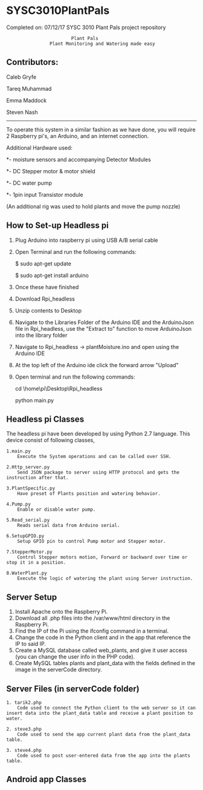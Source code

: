 # SYSC3010PlantPals
Completed on: 07/12/17
SYSC 3010 Plant Pals project repository

							Plant Pals 
					Plant Monitoring and Watering made easy
	
Contributors:
--------------

Caleb Gryfe            

Tareq Muhammad         

Emma Maddock           

Steven Nash           


------------------------------------------------------------------------------------------------------------------------------
To operate this system in a similar fashion as we have done, you will require 2 Raspberry pi's, an Arduino, and an internet connection.

Additional Hardware used:

*- moisture sensors and accompanying Detector Modules

*- DC Stepper motor & motor shield

*- DC water pump

*- 1pin input Transistor module 

(An additional rig was used to hold plants and move the pump nozzle)


How to Set-up Headless pi
--------------------------
1.  Plug Arduino into raspberry pi using USB A/B serial cable
2.  Open Terminal and run the following commands:

	$ sudo apt-get update
	
	$ sudo apt-get install arduino
	
3.  Once these have finished
4.  Download Rpi_headless
5.  Unzip contents to Desktop
6.  Navigate to the Libraries Folder of the Arduino IDE and the ArduinoJson file in Rpi_headless, use the "Extract to"
    function to move ArduinoJson into the library folder
7.  Navigate to Rpi_headless -> plantMoisture.ino and open using the Arduino IDE
8.  At the top left of the Arduino ide click the forward arrow "Upload"
9.  Open terminal and run the following commands:

      cd \home\pi\Desktop\Rpi_headless
      
      python main.py
  

Headless pi Classes 
--------------------------
The headless pi have been developed  by using Python 2.7 language.
This device consist of following classes,

	1.main.py
		Execute the System operations and can be called over SSH.  
		
	2.Http_server.py
		Send JSON package to server using HTTP protocol and gets the instruction after that.
		  
	3.PlantSpecific.py
		Have preset of Plants position and watering behavior.
		
	4.Pump.py
		Enable or disable water pump.
		
	5.Read_serial.py
		Reads serial data from Arduino serial. 
		
	6.SetupGPIO.py
		Setup GPIO pin to control Pump motor and Stepper motor.
		
	7.StepperMotor.py	
		Control Stepper motors motion, Forward or backward over time or stop it in a position. 
		
	8.WaterPlant.py	
		Execute the logic of watering the plant using Server instruction.

Server Setup 
--------------------------
1.	Install Apache onto the Raspberry Pi.
2.	Download all .php files into the /var/www/html directory in the Raspberry Pi.
3.	Find the IP of the Pi using the ifconfig command in a terminal.
4.	Change the code in the Python client and in the app that reference the IP to said IP.
5.	Create a MySQL database called web_plants, and give it user access (you can change the user info in the PHP code).
6.	Create MySQL tables plants and plant_data with the fields defined in the image in the serverCode directory.

Server Files (in serverCode folder)
--------------------------	
	
	1. tarik2.php
		Code used to connect the Python client to the web server so it can insert data into the plant_data table and receive a plant position to water.
		
	2. steve3.php
		Code used to send the app current plant data from the plant_data table.
		
	3. steve4.php
		Code used to post user-entered data from the app into the plants table.

Android app Classes 
--------------------------
